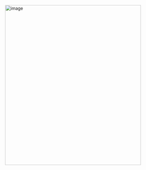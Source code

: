 <img width="443" height="521" alt="image" src="https://github.com/user-attachments/assets/8f83e471-a9de-4740-93da-8896d8cf481b" />
